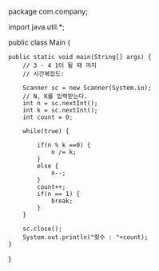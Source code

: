 package com.company;

import java.util.\*;

public class Main {

    public static void main(String[] args) {
        // 3 - 4 1이 될 때 까지
        // 시간복잡도:

        Scanner sc = new Scanner(System.in);
        // N, K를 입력받는다.
        int n = sc.nextInt();
        int k = sc.nextInt();
        int count = 0;

        while(true) {

            if(n % k ==0) {
                n /= k;
            }
            else {
                n--;
            }
            count++;
            if(n == 1) {
                break;
            }
        }

        sc.close();
        System.out.println("횟수 : "+count);
    }

}

